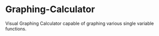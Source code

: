 # Graphing-Calculator
Visual Graphing Calculator capable of graphing various single variable functions.
